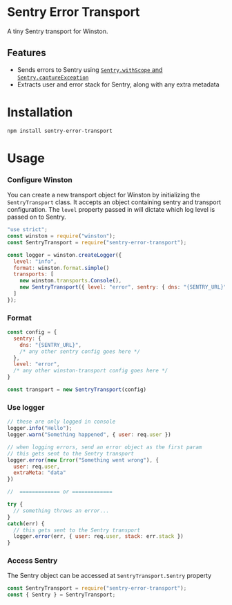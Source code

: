 # Sentry Error Transport

A tiny Sentry transport for Winston.

## Features

* Sends errors to Sentry using [`Sentry.withScope` and `Sentry.captureException`](https://docs.sentry.io/enriching-error-data/scopes/?platform=node#local-scopes)
* Extracts user and error stack for Sentry, along with any extra metadata

# Installation

```
npm install sentry-error-transport
```

# Usage

### Configure Winston

You can create a new transport object for Winston by initializing the `SentryTransport` class. It accepts an object containing sentry and transport configuration. The `level` property passed in will dictate which log level is passed on to Sentry.

```javascript
"use strict";
const winston = require("winston");
const SentryTransport = require("sentry-error-transport");

const logger = winston.createLogger({
  level: "info",
  format: winston.format.simple()
  transports: [
    new winston.transports.Console(),
    new SentryTransport({ level: "error", sentry: { dns: "{SENTRY_URL}" } })
  ]
});
```

### Format

```javascript
const config = {
  sentry: {
    dns: "{SENTRY_URL}",
    /* any other sentry config goes here */
  },
  level: "error",
  /* any other winston-transport config goes here */
}

const transport = new SentryTransport(config)
```

### Use logger

```javascript
// these are only logged in console
logger.info("Hello");
logger.warn("Something happened", { user: req.user })

// when logging errors, send an error object as the first param
// this gets sent to the Sentry transport
logger.error(new Error("Something went wrong"), {
  user: req.user,
  extraMeta: "data"
})

//  ============= or =============

try {
  // something throws an error...
}
catch(err) {
  // this gets sent to the Sentry transport
  logger.error(err, { user: req.user, stack: err.stack })
}
```

### Access Sentry

The Sentry object can be accessed at `SentryTransport.Sentry` property

```javascript
const SentryTransport = require("sentry-error-transport");
const { Sentry } = SentryTransport;
```
